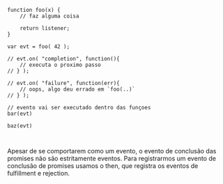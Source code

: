 <pre>
    <code class="hljs" data-trim data-noescape data-line-numbers>
function foo(x) {
    // faz alguma coisa

    return listener;
}

var evt = foo( 42 );

// evt.on( "completion", function(){
    // executa o proximo passo
// } );

// evt.on( "failure", function(err){
    // oops, algo deu errado em `foo(..)`
// } );

// evento vai ser executado dentro das funçoes
bar(evt)

baz(evt)

    </code>
</pre>
<aside class="notes">
Apesar de se comportarem como um evento, o evento de conclusão das promises não são estritamente eventos.
Para registrarmos um evento de conclusão de promises usamos o then, que registra os eventos de fulfillment e rejection.
</aside>